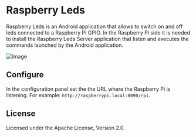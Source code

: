 # Raspberry Leds #

Raspberry Leds is an Android application that allows to switch on and off leds connected to a Raspberry Pi GPIO. In the Raspberry Pi side it is needed to install the Raspberry Leds Server application that listen and executes the commands launched by the Android application.

![Image](https://raw.github.com/adrianromero/mimamememu/master/raspberryleds.png)

## Configure ##

In the configuration panel set the the URL where the Raspberry Pi is listening. For example: `http://raspberrypi.local:8090/rpi`.

## License ##

Licensed under the Apache License, Version 2.0.

